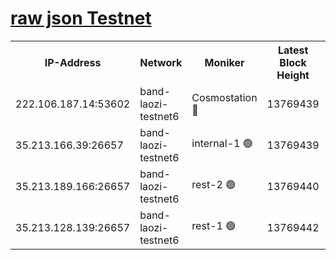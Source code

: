 
[raw json Testnet](https://rpc-check.bandt.stavr.tech/bandt/rpcbandt_result.json)
=

<table><tr><th>IP-Address</th><th>Network</th><th>Moniker</th><th>Latest Block Height</th><th>Earliest Block Height</th><th>Catching Up</th><th>Tx Index</th><th>Voting Power</th><th>Scan Time</th></tr><tr><td>222.106.187.14:53602</td><td>band-laozi-testnet6</td><td>Cosmostation 🔴</td><td>13769439</td><td>13177501</td><td>False</td><td>on</td><td>2203223</td><td>2023-12-11T18:51:40.709462282UTC</td></tr><tr><td>35.213.166.39:26657</td><td>band-laozi-testnet6</td><td>internal-1 🟢</td><td>13769439</td><td>13669439</td><td>False</td><td>on</td><td>0</td><td>2023-12-11T18:51:41.595058590UTC</td></tr><tr><td>35.213.189.166:26657</td><td>band-laozi-testnet6</td><td>rest-2 🟢</td><td>13769440</td><td>13669440</td><td>False</td><td>on</td><td>0</td><td>2023-12-11T18:51:42.481968654UTC</td></tr><tr><td>35.213.128.139:26657</td><td>band-laozi-testnet6</td><td>rest-1 🟢</td><td>13769442</td><td>13669442</td><td>False</td><td>on</td><td>0</td><td>2023-12-11T18:51:47.508639197UTC</td></tr></table>
